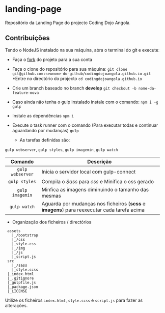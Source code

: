 # landing-page
Repositório da Landing Page do projecto Coding Dojo Angola.

## Contribuições

Tendo o NodeJS instalado na sua máquina, abra o terminal do git e execute:


* Faça o [fork](https://github.com/codingdojoangola/codingdojoangola.github.io/fork) do projeto para a sua conta
* Faça o clone do repositório para sua máquina:
  `git clone git@github.com:seunome-do-github/codingdojoangola.github.io.git`
*Entre no directório do projecto
  `cd codingdojoangola.github.io`
* Crie um branch baseado no branch **develop**
  `git checkout -b nome-da-feature-nova`

 * Caso ainda não tenha o gulp instalado instale com o comando:
  `npm i -g gulp`
 * Instale as dependẽncias
  `npm i`

* Execute o task runner com o comando (Para executar todas e continuar aguardando por mudanças)
  `gulp`

 	- As tarefas definidas são:

 `gulp webserver`, `gulp styles`, `gulp imagemin`, `gulp watch`

 |Comando| Descrição|
 | :---: | --- |
 | `gulp webserver` | Inicia o servidor local com gulp-connect |
 | `gulp styles` | Compila o *Sass* para *css* e Minifica o css gerado |
 | `gulp imagemin` | Minfica as imagens diminuindo o tamanho das mesmas |
 | `gulp watch` | Aguarda por mudanças nos ficheiros (**scss** e **imagens**) para reexecutar cada tarefa acima |


* Organização dos ficheiros / directórios
>
```
 assets
   |_/bootstrap
   |_/css
   |_style.css
   |_/img
   |_/js
   |_script.js
 src
   |_/sass
   |_style.scss
 |_index.html
 |_.gitignore
 |_gulpfile.js
 |_package.json
 |_LICENSE
 ```

Utilize os ficheiros `index.html`, `style.scss` e `script.js` para fazer as alterações.
